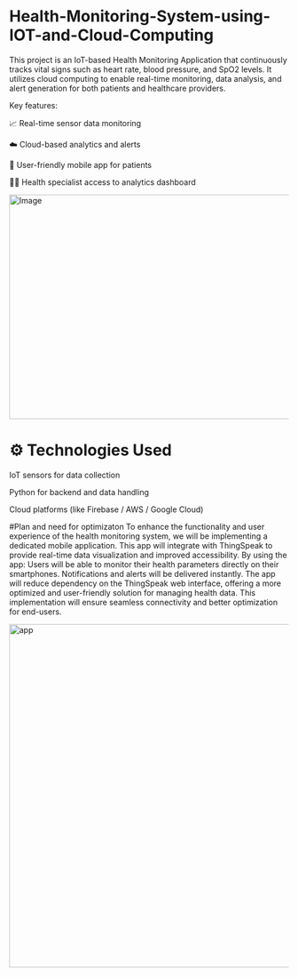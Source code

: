 # Health-Monitoring-System-using-IOT-and-Cloud-Computing


This project is an IoT-based Health Monitoring Application that continuously tracks vital signs such as heart rate, blood pressure, and SpO2 levels. It utilizes cloud computing to enable real-time monitoring, data analysis, and alert generation for both patients and healthcare providers.

Key features:

📈 Real-time sensor data monitoring

☁️ Cloud-based analytics and alerts

📱 User-friendly mobile app for patients

🧑‍⚕️ Health specialist access to analytics dashboard

<img width="602" height="404" alt="Image" src="https://github.com/user-attachments/assets/ce08fb4e-11fd-4913-8edc-107f3f1c5ee6" />

# ⚙️ Technologies Used
IoT sensors for data collection

Python for backend and data handling

Cloud platforms (like Firebase / AWS / Google Cloud)

#Plan and need for optimizaton
To enhance the functionality and user experience of the health monitoring system, we will be implementing a dedicated mobile application. This app will integrate with ThingSpeak to provide real-time data visualization and improved accessibility. By using the app:
Users will be able to monitor their health parameters directly on their smartphones.
Notifications and alerts will be delivered instantly.
The app will reduce dependency on the ThingSpeak web interface, offering a more optimized and user-friendly solution for managing health data.
This implementation will ensure seamless connectivity and better optimization for end-users.


<img width="955" height="618" alt="app" src="https://github.com/user-attachments/assets/8b6b012c-fb85-4909-918e-6fec987f9734" />


